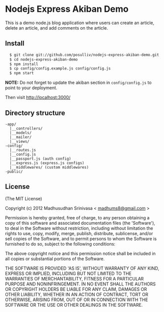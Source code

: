 # Nodejs Express Akiban Demo

This is a demo node.js blog application where users can create an
article, delete an article, and add comments on the article.

## Install

```sh
  $ git clone git://github.com/posulliv/nodejs-express-akiban-demo.git
  $ cd nodejs-express-akiban-demo
  $ npm install
  $ cp config/config.example.js config/config.js
  $ npm start
```

**NOTE:** Do not forget to update the akiban section in
`config/config.js` to point to your deployment.

Then visit [http://localhost:3000/](http://localhost:3000/)

## Directory structure
```
-app/
  |__controllers/
  |__models/
  |__mailer/
  |__views/
-config/
  |__routes.js
  |__config.js
  |__passport.js (auth config)
  |__express.js (express.js configs)
  |__middlewares/ (custom middlewares)
-public/
```

## License

(The MIT License)

Copyright (c) 2012 Madhusudhan Srinivasa < [madhums8@gmail.com](mailto:madhums8@gmail.com) >

Permission is hereby granted, free of charge, to any person obtaining a copy of this software and associated documentation files (the 'Software'), to deal in the Software without restriction, including without limitation the rights to use, copy, modify, merge, publish, distribute, sublicense, and/or sell copies of the Software, and to permit persons to whom the Software is furnished to do so, subject to the following conditions:

The above copyright notice and this permission notice shall be included in all copies or substantial portions of the Software.

THE SOFTWARE IS PROVIDED 'AS IS', WITHOUT WARRANTY OF ANY KIND, EXPRESS OR IMPLIED, INCLUDING BUT NOT LIMITED TO THE WARRANTIES OF MERCHANTABILITY, FITNESS FOR A PARTICULAR PURPOSE AND NONINFRINGEMENT. IN NO EVENT SHALL THE AUTHORS OR COPYRIGHT HOLDERS BE LIABLE FOR ANY CLAIM, DAMAGES OR OTHER LIABILITY, WHETHER IN AN ACTION OF CONTRACT, TORT OR OTHERWISE, ARISING FROM, OUT OF OR IN CONNECTION WITH THE SOFTWARE OR THE USE OR OTHER DEALINGS IN THE SOFTWARE.
